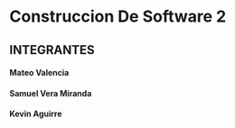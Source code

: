 # Construccion De Software 2
## INTEGRANTES
#### Mateo Valencia
#### Samuel Vera Miranda
#### Kevin Aguirre
